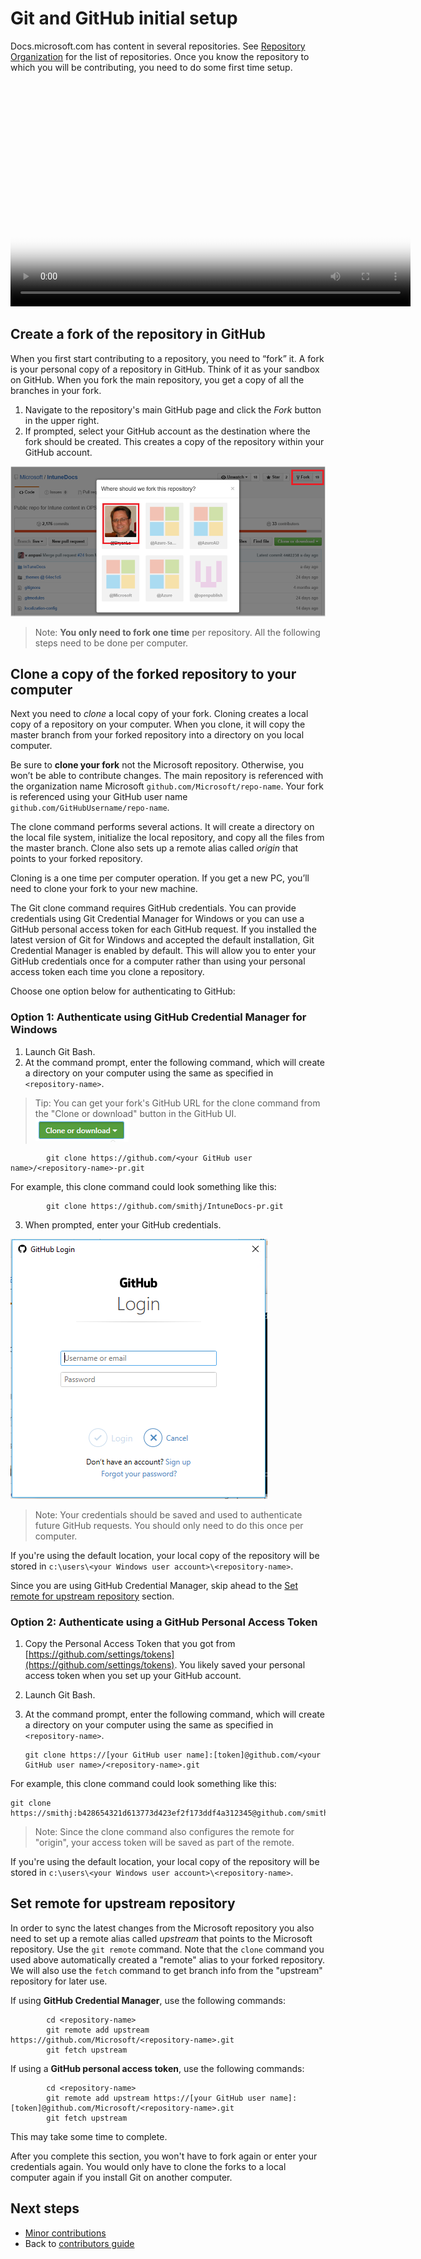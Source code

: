 # Git and GitHub initial setup

Docs.microsoft.com has content in several repositories. See [Repository Organization](./repository-organization.md) for the list of repositories. Once you know the repository to which you will be contributing, you need to do some first time setup. 

<video width="640" height="360" controls poster="./media/git-and-github-repository-initial-setup/git-and-github-initial-setup.png">
  <source src="http://video.ch9.ms/ch9/eab1/d9bebd59-bc3d-4aa8-8aa2-86fc2d92eab1/gitrepositorysetup_mid.mp4" type="video/mp4">
  <a href="http://video.ch9.ms/ch9/eab1/d9bebd59-bc3d-4aa8-8aa2-86fc2d92eab1/gitrepositorysetup_mid.mp4">
    <img src="./media/git-and-github-repository-initial-setup/git-and-github-initial-setup.png" alt="Git and GitHub Initial Setup">
  </a>
</video>

## Create a fork of the repository in GitHub

When you first start contributing to a repository, you need to “fork” it. A fork is your personal copy of a repository in GitHub. Think of it as your sandbox on GitHub. When you fork the main repository, you get a copy of all the branches in your fork. 

1. Navigate to the repository's main GitHub page and click the *Fork* button in the upper right. 
2. If prompted, select your GitHub account as the destination where the fork should be created. This creates a copy of the repository within your GitHub account. 

![GitHub profile example](./media/tools-and-setup/fork.png)

> Note: **You only need to fork one time** per repository. All the following steps need to be done per computer.

## Clone a copy of the forked repository to your computer

Next you need to *clone* a local copy of your fork. Cloning creates a local copy of a repository on your computer. When you clone, it will copy the master branch from your forked repository into a directory on you local computer.

Be sure to **clone your fork** not the Microsoft repository.  Otherwise, you won’t be able to contribute changes. The main repository is referenced with the organization name Microsoft `github.com/Microsoft/repo-name`. Your fork is referenced using your GitHub user name `github.com/GitHubUsername/repo-name`.

The clone command performs several actions. It will create a directory on the local file system, initialize the local repository, and copy all the files from the master branch. Clone also sets up a remote alias called *origin* that points to your forked repository. 

Cloning is a one time per computer operation.  If you get a new PC, you’ll need to clone your fork to your new machine.

The Git clone command requires GitHub credentials. You can provide credentials using Git Credential Manager for Windows or you can use a GitHub personal access token for each GitHub request. If you installed the latest version of Git for Windows and accepted the default installation, Git Credential Manager is enabled by default. This will allow you to enter your GitHub credentials once for a computer rather than using your personal access token each time you clone a repository. 

Choose one option below for authenticating to GitHub:

### Option 1: Authenticate using GitHub Credential Manager for Windows  

1. Launch Git Bash. 
2. At the command prompt, enter the following command, which will create a directory on your computer using the same as specified in `<repository-name>`. 

> Tip: You can get your fork's GitHub URL for the clone command from the "Clone or download" button in the GitHub UI. ![Clone or download](./media/git-and-github-repository-initial-setup/clone-or-download.png)

```
        git clone https://github.com/<your GitHub user name>/<repository-name>-pr.git
```
For example, this clone command could look something like this:
```
        git clone https://github.com/smithj/IntuneDocs-pr.git  
```

3. When prompted, enter your GitHub credentials.

![GitHub Login](./media/git-and-github-repository-initial-setup/github-login.png)

> Note: Your credentials should be saved and used to authenticate future GitHub requests. You should only need to do this once per computer.

If you're using the default location, your local copy of the repository will be stored in `c:\users\<your Windows user account>\<repository-name>`.

Since you are using GitHub Credential Manager, skip ahead to the [Set remote for upstream repository](#set-remote-for-upstream-repository) section.

### Option 2: Authenticate using a GitHub Personal Access Token

1. Copy the Personal Access Token that you got from [https://github.com/settings/tokens](https://github.com/settings/tokens). You likely saved your personal access token when you set up your GitHub account.
2. Launch Git Bash. 
3. At the command prompt, enter the following command, which will create a directory on your computer using the same as specified in `<repository-name>`. 

   ```
   git clone https://[your GitHub user name]:[token]@github.com/<your GitHub user name>/<repository-name>.git
   ```
For example, this clone command could look something like this:
   ```
   git clone https://smithj:b428654321d613773d423ef2f173ddf4a312345@github.com/smithj/IntuneDocs.git  
   ```

> Note: Since the clone command also configures the remote for "origin", your access token will be saved as part of the remote.

If you're using the default location, your local copy of the repository will be stored in `c:\users\<your Windows user account>\<repository-name>`.

## Set remote for upstream repository

In order to sync the latest changes from the Microsoft repository you also need to set up a remote alias called *upstream* that points to the Microsoft repository. Use the `git remote` command. Note that the `clone` command you used above automatically created a "remote" alias to your forked repository. We will also use the `fetch` command to get branch info from the "upstream" repository for later use.

If using **GitHub Credential Manager**, use the following commands:
```
        cd <repository-name>
        git remote add upstream https://github.com/Microsoft/<repository-name>.git
        git fetch upstream
```
If using a **GitHub personal access token**, use the following commands:
```
        cd <repository-name>
        git remote add upstream https://[your GitHub user name]:[token]@github.com/Microsoft/<repository-name>.git
        git fetch upstream
```

This may take some time to complete. 

After you complete this section, you won't have to fork again or enter your credentials again. You would only have to clone the forks to a local computer again if you install Git on another computer.

## Next steps
- [Minor contributions](./minor-contributions.md) 
- Back to [contributors guide](./readme.md)

<!--Anchors-->

[Fork the repository and copy it to your computer]: #fork-the-repository-and-copy-it-to-your-computer
[Install git-credential-winstore]: #install-git-credential-winstore
[Configure your user name and email locally]: #configure-your-user-name-and-email-locally
